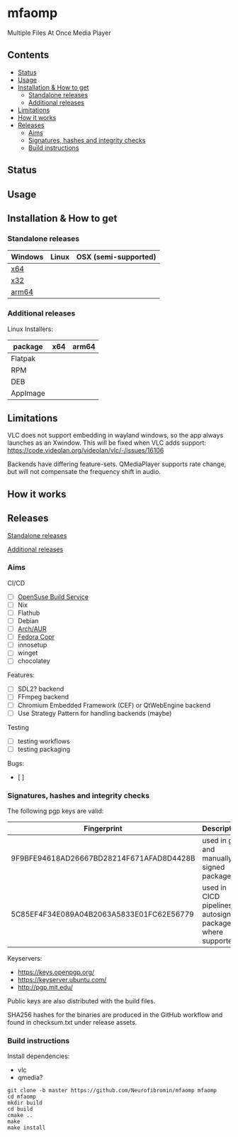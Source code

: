 # mfaomp
Multiple Files At Once Media Player

## Contents

- [Status](#status)
- [Usage](#usage)
- [Installation & How to get](#installation--how-to-get)
    * [Standalone releases](#standalone-releases)
    * [Additional releases](#additional-releases)
- [Limitations](#limitations)
- [How it works](#how-it-works)
- [Releases](#releases)
    * [Aims](#aims)
    * [Signatures, hashes and integrity checks](#signatures-hashes-and-integrity-checks)
    * [Build instructions](#build-instructions)


## Status <a name="status"/>

## Usage <a name="usage"/>

## Installation & How to get <a name="installation--how-to-get"/>

### Standalone releases <a name="standalone-releases"/>
| Windows                                                                                                          | Linux                                                                                                          | OSX (semi-supported)                                                                                     |
|------------------------------------------------------------------------------------------------------------------|----------------------------------------------------------------------------------------------------------------|----------------------------------------------------------------------------------------------------------|
| [x64]()     | | |
| [x32]()     | | |
| [arm64]()   | | |

### Additional releases <a name="additional-releases"/>
Linux Installers: <br/>

| package      | x64                                                                                                                                                   | arm64                                                 |
|--------------|-------------------------------------------------------------------------------------------------------------------------------------------------------|-------------------------------------------------------|
| Flatpak	    | | |
| RPM	        | | |
| DEB	        | | |
| AppImage	    | | |


## Limitations <a name="limitations"/>

VLC does not support embedding in wayland windows, so the app always launches as an Xwindow. This will be fixed when VLC adds support: https://code.videolan.org/videolan/vlc/-/issues/16106

Backends have differing feature-sets. QMediaPlayer supports rate change, but will not compensate the frequency shift in audio. 

## How it works <a name="how-it-works"/>

## Releases <a name="releases"/>

[Standalone releases](#standalone-releases)

[Additional releases](#additional-releases)

### Aims <a name="aims"/>
CI/CD
- [ ] [OpenSuse Build Service](https://build.opensuse.org/package/show/home:Neurofibromin/mfaomp)
- [ ] Nix
- [ ] Flathub
- [ ] Debian
- [ ] [Arch/AUR](https://aur.archlinux.org/packages/mfaomp)
- [ ] [Fedora Copr](https://copr.fedorainfracloud.org/coprs/neurofibromin/mfaomp/)
- [ ] innosetup
- [ ] winget
- [ ] chocolatey

Features:
- [ ] SDL2? backend
- [ ] FFmpeg backend
- [ ] Chromium Embedded Framework (CEF) or QtWebEngine backend
- [ ] Use Strategy Pattern for handling backends (maybe)

Testing
- [ ] testing workflows
- [ ] testing packaging

Bugs:
- [ ] 

### Signatures, hashes and integrity checks <a name="signatures-hashes-and-integrity-checks"/>

The following pgp keys are valid:

| Fingerprint | Description |
| ----------- | ----------- |
| 9F9BFE94618AD26667BD28214F671AFAD8D4428B | used in git and manually signed packages |
| 5C85EF4F34E089A04B2063A5833E01FC62E56779 | used in CICD pipelines to autosign packages where supported |

Keyservers:
- https://keys.openpgp.org/
- https://keyserver.ubuntu.com/
- http://pgp.mit.edu/

Public keys are also distributed with the build files.

SHA256 hashes for the binaries are produced in the GitHub workflow and found in checksum.txt under release assets.

### Build instructions <a name="build-instructions"/>
Install dependencies:
- vlc
- qmedia?

```
git clone -b master https://github.com/Neurofibromin/mfaomp mfaomp
cd mfaomp
mkdir build
cd build
cmake ..
make
make install
```